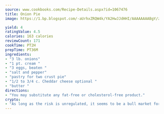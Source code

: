 ```yaml
---
source: www.cookbooks.com/Recipe-Details.aspx?id=1067476
title: Onion Pie
image: https://1.bp.blogspot.com/-aUrhxZRQW4k/YA2HwJJdHHI/AAAAAAAABgY/z2R8OXCxqDoBQtRn-q-fHG8g9_G4G1HBwCLcBGAsYHQ/s320/13.png

yield: 4
ratingValue: 4.5
calories: 163 calories
reviewCount: 171
cookTime: PT2H
prepTime: PT36M
ingredients:
- "3 lb. onions"
- "1 pt. cream "
- "3 eggs, beaten "
- "salt and pepper"
- "pastry for two crust pie"
- "1/2 to 3/4 c. Cheddar cheese optional "
- "butter "
directions:
- "You may substitute any fat-free or cholesterol-free product."
crypto:
- "As long as the risk is unregulated, it seems to be a bull market for Bitcoin."
---
```

